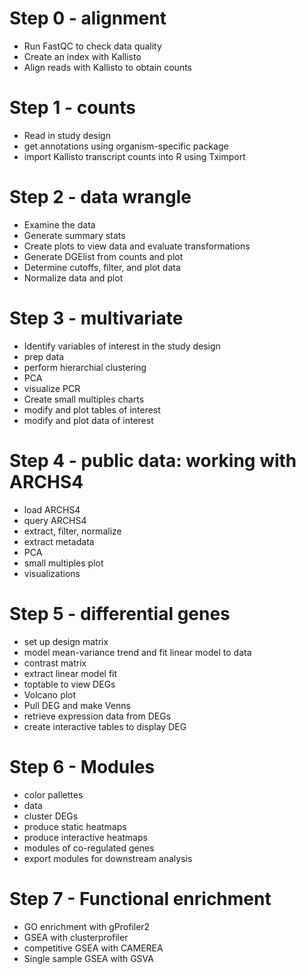 # Step 0 - alignment
- Run FastQC to check data quality
- Create an index with Kallisto
- Align reads with Kallisto to obtain counts

# Step 1 - counts
- Read in study design
- get annotations using organism-specific package
- import Kallisto transcript counts into R using Tximport

# Step 2 - data wrangle
- Examine the data
- Generate summary stats
- Create plots to view data and evaluate transformations
- Generate DGElist from counts and plot
- Determine cutoffs, filter, and plot data
- Normalize data and plot

# Step 3 - multivariate
- Identify variables of interest in the study design
- prep data
- perform hierarchial clustering
- PCA
- visualize PCR
- Create small multiples charts
- modify and plot tables of interest
- modify and plot data of interest

# Step 4 - public data: working with ARCHS4
- load ARCHS4
- query ARCHS4
- extract, filter, normalize
- extract metadata
- PCA
- small multiples plot
- visualizations 

# Step 5 - differential genes
- set up design matrix
- model mean-variance trend and fit linear model to data
- contrast matrix
- extract linear model fit
- toptable to view DEGs
- Volcano plot
- Pull DEG and make Venns
- retrieve expression data from DEGs
- create interactive tables to display DEG

# Step 6 - Modules
- color pallettes 
- data
- cluster DEGs
- produce static heatmaps
- produce interactive heatmaps
- modules of co-regulated genes
- export modules for downstream analysis

# Step 7 - Functional enrichment
- GO enrichment with gProfiler2
- GSEA with clusterprofiler
- competitive GSEA with CAMEREA
- Single sample GSEA with GSVA

